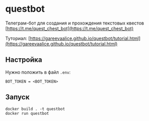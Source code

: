 # questbot
Телеграм-бот для создания и прохождения текстовых квестов
[https://t.me/quest_chest_bot](https://t.me/quest_chest_bot)

Туториал: [https://gareevaalice.github.io/questbot/tutorial.html](https://gareevaalice.github.io/questbot/tutorial.html)


## Настройка
Нужно положить в файл `.env`:
```
BOT_TOKEN = <BOT_TOKEN>
```

## Запуск
```
docker build . -t questbot
docker run questbot
```
